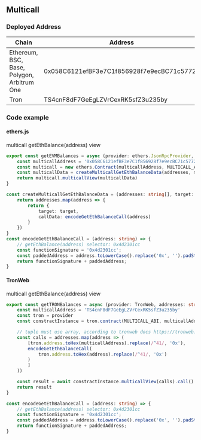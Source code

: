 ## Multicall

### Deployed Address

Chain | Address
-|-
Ethereum, BSC, Base, Polygon, Arbitrum One | 0x058C6121efBF3e7C1f856928f7e9ecBC71c5772a
Tron | TS4cnF8dF7GeEgLZVrCexRK5sfZ3u235by

### Code example

#### ethers.js

multicall getEthBalance(address) view

```typescript
export const getEVMBalances = async (provider: ethers.JsonRpcProvider, addresses: string[]) => {
    const multicallAddress = '0x058C6121efBF3e7C1f856928f7e9ecBC71c5772a'
    const multicall = new ethers.Contract(multicallAddress, MULTICALL_ABI, provider)
    const multicallData = createMulticallGetEthBalanceData(addresses, multicallAddress)
    return multicall.multicallView(multicallData)
}

const createMulticallGetEthBalanceData = (addresses: string[], target: string) => {
    return addresses.map(address => {
        return {
            target: target,
            callData: encodeGetEthBalanceCall(address)
        }
    })
}
const encodeGetEthBalanceCall = (address: string) => {
    // getEthBalance(address) selector: 0x4d2301cc
    const functionSignature = '0x4d2301cc';
    const paddedAddress = address.toLowerCase().replace('0x', '').padStart(64, '0');
    return functionSignature + paddedAddress;
}
```

#### TronWeb

multicall getEthBalance(address) view

```typescript
export const getTRONBalances = async (provider: TronWeb, addresses: string[]) => {
    const multicallAddress = 'TS4cnF8dF7GeEgLZVrCexRK5sfZ3u235by'
    const tron = provider
    const constractInstance = tron.contract(MULTICALL_ABI, multicallAddress)

    // tuple must use array, according to tronweb docs https://tronweb.network/docu/docs/Interact%20with%20contract
    const calls = addresses.map(address => (
        [tron.address.toHex(multicallAddress).replace(/^41/, '0x'),
        encodeGetEthBalanceCall(
            tron.address.toHex(address).replace(/^41/, '0x')
        )
        ]
    ))

    const result = await constractInstance.multicallView(calls).call()
    return result
}

const encodeGetEthBalanceCall = (address: string) => {
    // getEthBalance(address) selector: 0x4d2301cc
    const functionSignature = '0x4d2301cc';
    const paddedAddress = address.toLowerCase().replace('0x', '').padStart(64, '0');
    return functionSignature + paddedAddress;
}
```

